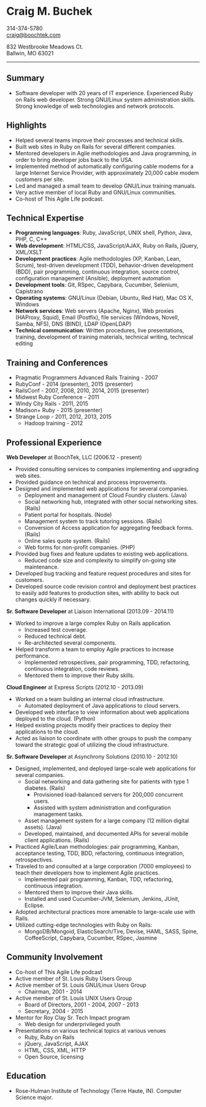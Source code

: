 Craig M. Buchek
===========================================================================

314-374-5780  
craig@boochtek.com

832 Westbrooke Meadows Ct.  
Ballwin, MO 63021

***************************************************************************


Summary
-------

   * Software developer with 20 years of IT experience. Experienced Ruby on
     Rails web developer. Strong GNU/Linux system administration skills.
     Strong knowledge of web technologies and network protocols.


Highlights
----------

   * Helped several teams improve their processes and technical skills.
   * Built web sites in Ruby on Rails for several different companies.
   * Mentored developers in Agile methodologies and Java programming, in order
     to bring developer jobs back to the USA.
   * Implemented method of automatically configuring cable modems for a large
     Internet Service Provider, with approximately 20,000 cable modem
     customers per site.
   * Led and managed a small team to develop GNU/Linux training manuals.
   * Very active member of local Ruby and GNU/Linux communities.
   * Co-host of This Agile Life podcast.


Technical Expertise
-------------------

   * **Programming languages**: Ruby, JavaScript, UNIX shell, Python, Java, PHP,
     C, C++
   * **Web development**: HTML/CSS, JavaScript/AJAX, Ruby on Rails, jQuery,
     XML/XSLT
   * **Development practices**: Agile methodologies (XP, Kanban, Lean, Scrum),
     test-driven development (TDD), behavior-driven development (BDD), pair
     programming, continuous integration, source control, configuration
     management (Ansible), deployment automation
   * **Development tools**: Git, RSpec, Capybara, Cucumber, Selenium, Capistrano
   * **Operating systems**: GNU/Linux (Debian, Ubuntu, Red Hat), Mac OS X, Windows
   * **Network services**: Web servers (Apache, Nginx), Web proxies (HAProxy, Squid),
     Email (Postfix), file services (Windows, Novell, Samba, NFS), DNS (BIND),
     LDAP (OpenLDAP)
   * **Technical communication**: Written procedures, live presentations,
     training, development of training materials, technical writing, technical
     editing


Training and Conferences
------------------------

   * Pragmatic Programmers Advanced Rails Training - 2007
   * RubyConf - 2014 (presenter), 2015 (presenter)
   * RailsConf - 2007, 2008, 2010, 2014, 2015 (presenter)
   * Midwest Ruby Conference - 2011
   * Windy City Rails - 2011, 2015
   * Madison+ Ruby - 2015 (presenter)
   * Strange Loop - 2011, 2012, 2013, 2015
      * Hadoop training - 2012


Professional Experience
-----------------------

**Web Developer** at BoochTek, LLC (2006.12 - present)

   * Provided consulting services to companies implementing and upgrading web
     sites.
   * Provided guidance on technical and process improvements.
   * Designed and implemented web applications for several companies.
      * Deployment and management of Cloud Foundry clusters. (Java)
      * Social networking hub, integrated with other social networking sites.
        (Rails)
      * Patient portal for hospitals. (Node)
      * Management system to track tutoring sessions. (Rails)
      * Conversion of Access application for aggregating feedback forms. (Rails)
      * Online sales quote system. (Rails)
      * Web forms for non-profit companies. (PHP)
   * Provided bug fixes and feature updates to existing web applications.
      * Reduced code size and complexity to simplify on-going site maintenance.
   * Developed bug tracking and feature request procedures and sites for
     customers.
   * Developed source code revision control and deployment best practices to
     easily add features to production sites, with ability to back out changes
     quickly if necessary.

**Sr. Software Developer** at Liaison International (2013.09 - 2014.11)

   * Worked to improve a large complex Ruby on Rails application.
      * Increased test coverage.
      * Reduced technical debt.
      * Re-architected several components.
   * Helped transform a team to employ Agile practices to increase performance.
      * Implemented retrospectives, pair programming, TDD, refactoring,
        continuous integration, code reviews.
      * Mentored them to improve their Ruby skills.

**Cloud Engineer** at Express Scripts (2012.10 - 2013.09)

   * Worked on a team building an internal cloud infrastructure.
      * Automated deployment of Java applications to cloud servers.
   * Developed web interface to view information about web applications
     deployed to the cloud. (Python)
   * Helped existing projects modify their practices to deploy their
     applications to the cloud.
   * Acted as liaison to coordinate with other groups to push the company
     toward the strategic goal of utilizing the cloud infrastructure.

**Sr. Software Developer** at Asynchrony Solutions (2010.10 - 2012.10)

   * Designed, implemented, and deployed large-scale web applications for
     several companies.
      * Social networking and data gathering site for patients with type 1
        diabetes. (Rails)
         * Provisioned load-balanced servers for 200,000 concurrent users.
         * Assisted with system administration and configuration management
           tasks.
      * Asset management system for a large company (12 million digital
       assets). (Java)
      * Developed, maintained, and documented APIs for several mobile client
       applications. (Rails)
   * Practiced Agile/Lean methodologies: pair programming, Kanban, acceptance
     testing, TDD, BDD, refactoring, continuous integration, retrospectives.
   * Traveled to and consulted at a large corporation (7000 employees) to
     teach their developers how to implement Agile practices.
      * Implemented pair programming, Kanban, TDD, refactoring, continuous
        integration.
      * Mentored them to improve their Java skills.
      * Installed and used Cucumber-JVM, Selenium, Jenkins, JUnit, Eclipse.
   * Adopted architectural practices more amenable to large-scale use with
     Rails.
   * Utilized cutting-edge technologies with Ruby on Rails:
      * MongoDB/Mongoid, ElasticSearch/Tire, Devise, HAML, SASS, Spine,
        CoffeeScript, Capybara, Cucumber, RSpec, Jasmine


Community Involvement
---------------------

   * Co-host of This Agile Life podcast
   * Active member of St. Louis Ruby Users Group
   * Active member of St. Louis GNU/Linux Users Group
      * Chairman, 2001 - 2014
   * Active member of St. Louis UNIX Users Group
      * Board of Directors, 2001 - 2004, 2007 - 2013
      * Secretary, 2004 - 2015
   * Mentor for Roy Clay Sr. Tech Impact program
      * Web design for underprivileged youth
   * Presentations on various technical topics at various venues
      * Ruby, Ruby on Rails
      * jQuery, JavaScript, AJAX
      * HTML, CSS, XML, HTTP
      * Open Source, licensing


Education
---------

   * Rose-Hulman Institute of Technology (Terre Haute, IN).
     Computer Science major.
